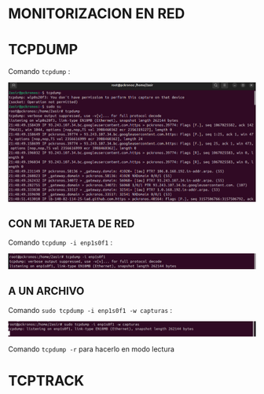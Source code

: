 # MONITORIZACION EN RED 
# TCPDUMP

Comando `tcpdump` :

![tcpdump](img/img18.png)

## CON MI TARJETA DE RED 

Comando `tcpdump -i enp1s0f1` :

![tcpdump](img/img19.png)

## A UN ARCHIVO

Comando `sudo tcpdump -i enp1s0f1 -w capturas` :

![tcpdump](img/img20.png)

Comando `tcpdump -r` para hacerlo en modo lectura

# TCPTRACK

